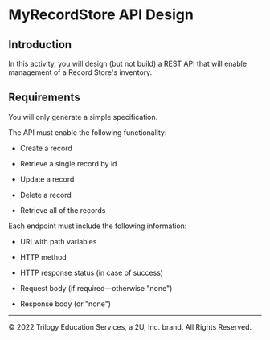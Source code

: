 # MyRecordStore API Design

## Introduction

In this activity, you will design (but not build) a REST API that will enable management of a Record Store's inventory.

## Requirements

You will only generate a simple specification.

The API must enable the following functionality:

- Create a record

- Retrieve a single record by id

- Update a record

- Delete a record

- Retrieve all of the records

Each endpoint must include the following information:

- URI with path variables

- HTTP method

- HTTP response status (in case of success)

- Request body (if required&mdash;otherwise "none")

- Response body (or "none")

---

© 2022 Trilogy Education Services, a 2U, Inc. brand. All Rights Reserved.
